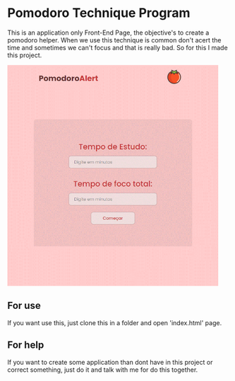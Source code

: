 # Pomodoro Technique Program

This is an application only Front-End Page, the objective's to create a pomodoro helper. When we use this technique is common don't acert the time and sometimes we can't focus and that is really bad. So for this I made this project.

<img  src="assets/layout.gif" height="500px">

## For use

If you want use this, just clone this in a folder and open 'index.html' page.

## For help

If you want to create some application than dont have in this project or correct something, just do it and talk with me for do this together.
